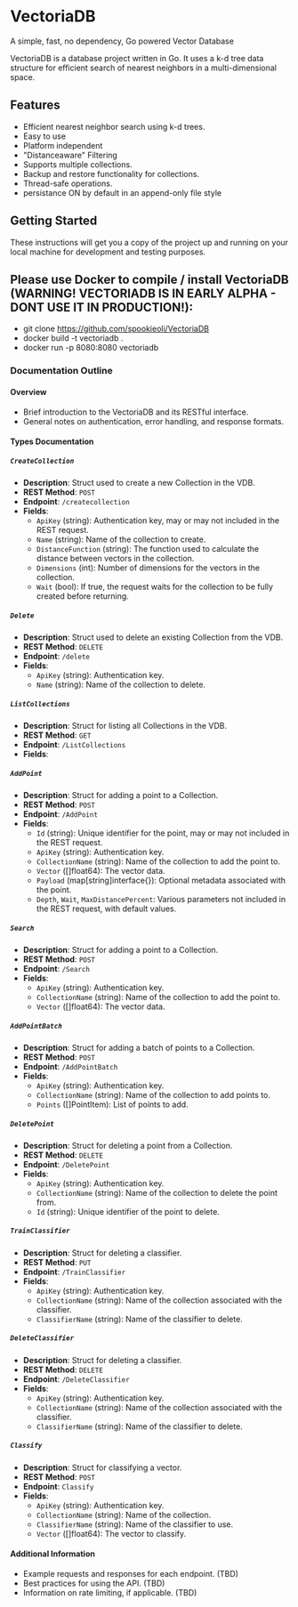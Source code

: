 # VectoriaDB
A simple, fast, no dependency, Go powered Vector Database

VectoriaDB is a database project written in Go. It uses a k-d tree data structure for efficient search of nearest neighbors in a multi-dimensional space.

## Features

- Efficient nearest neighbor search using k-d trees.
- Easy to use
- Platform independent
- "Distanceaware" Filtering
- Supports multiple collections.
- Backup and restore functionality for collections.
- Thread-safe operations.
- persistance ON by default in an append-only file style

## Getting Started

These instructions will get you a copy of the project up and running on your local machine for development and testing purposes.

## Please use Docker to compile / install VectoriaDB (WARNING! VECTORIADB IS IN EARLY ALPHA - DONT USE IT IN PRODUCTION!):
- git clone https://github.com/spookieoli/VectoriaDB
- docker build -t vectoriadb .
- docker run -p 8080:8080 vectoriadb

### Documentation Outline

#### Overview
- Brief introduction to the VectoriaDB and its RESTful interface.
- General notes on authentication, error handling, and response formats.

#### Types Documentation

##### `CreateCollection`
- **Description**: Struct used to create a new Collection in the VDB.
- **REST Method**: `POST`
- **Endpoint**: `/createcollection`
- **Fields**:
  - `ApiKey` (string): Authentication key, may or may not included in the REST request.
  - `Name` (string): Name of the collection to create.
  - `DistanceFunction` (string): The function used to calculate the distance between vectors in the collection.
  - `Dimensions` (int): Number of dimensions for the vectors in the collection.
  - `Wait` (bool): If true, the request waits for the collection to be fully created before returning.

##### `Delete`
- **Description**: Struct used to delete an existing Collection from the VDB.
- **REST Method**: `DELETE`
- **Endpoint**: `/delete`
- **Fields**:
  - `ApiKey` (string): Authentication key.
  - `Name` (string): Name of the collection to delete.

##### `ListCollections`
- **Description**: Struct for listing all Collections in the VDB.
- **REST Method**: `GET`
- **Endpoint**: `/ListCollections`
- **Fields**:

##### `AddPoint`
- **Description**: Struct for adding a point to a Collection.
- **REST Method**: `POST`
- **Endpoint**: `/AddPoint`
- **Fields**:
  - `Id` (string): Unique identifier for the point, may or may not included in the REST request.
  - `ApiKey` (string): Authentication key.
  - `CollectionName` (string): Name of the collection to add the point to.
  - `Vector` ([]float64): The vector data.
  - `Payload` (map[string]interface{}): Optional metadata associated with the point.
  - `Depth`, `Wait`, `MaxDistancePercent`: Various parameters not included in the REST request, with default values.
 
##### `Search`
- **Description**: Struct for adding a point to a Collection.
- **REST Method**: `POST`
- **Endpoint**: `/Search`
- **Fields**:
  - `ApiKey` (string): Authentication key.
  - `CollectionName` (string): Name of the collection to add the point to.
  - `Vector` ([]float64): The vector data.

##### `AddPointBatch`
- **Description**: Struct for adding a batch of points to a Collection.
- **REST Method**: `POST`
- **Endpoint**: `/AddPointBatch`
- **Fields**:
  - `ApiKey` (string): Authentication key.
  - `CollectionName` (string): Name of the collection to add points to.
  - `Points` ([]PointItem): List of points to add.

##### `DeletePoint`
- **Description**: Struct for deleting a point from a Collection.
- **REST Method**: `DELETE`
- **Endpoint**: `/DeletePoint`
- **Fields**:
  - `ApiKey` (string): Authentication key.
  - `CollectionName` (string): Name of the collection to delete the point from.
  - `Id` (string): Unique identifier of the point to delete.
 
##### `TrainClassifier`
- **Description**: Struct for deleting a classifier.
- **REST Method**: `PUT`
- **Endpoint**: `/TrainClassifier`
- **Fields**:
  - `ApiKey` (string): Authentication key.
  - `CollectionName` (string): Name of the collection associated with the classifier.
  - `ClassifierName` (string): Name of the classifier to delete.

##### `DeleteClassifier`
- **Description**: Struct for deleting a classifier.
- **REST Method**: `DELETE`
- **Endpoint**: `/DeleteClassifier`
- **Fields**:
  - `ApiKey` (string): Authentication key.
  - `CollectionName` (string): Name of the collection associated with the classifier.
  - `ClassifierName` (string): Name of the classifier to delete.

##### `Classify`
- **Description**: Struct for classifying a vector.
- **REST Method**: `POST`
- **Endpoint**: `Classify`
- **Fields**:
  - `ApiKey` (string): Authentication key.
  - `CollectionName` (string): Name of the collection.
  - `ClassifierName` (string): Name of the classifier to use.
  - `Vector` ([]float64): The vector to classify.

#### Additional Information
- Example requests and responses for each endpoint. (TBD)
- Best practices for using the API. (TBD)
- Information on rate limiting, if applicable. (TBD)

